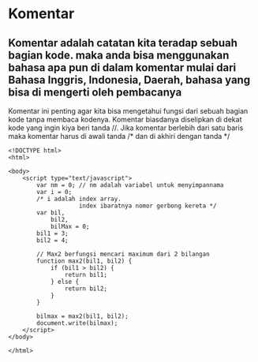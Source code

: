 # Komentar

## Komentar adalah catatan kita teradap sebuah bagian kode. maka anda bisa menggunakan bahasa apa pun di dalam komentar mulai dari Bahasa Inggris, Indonesia, Daerah, bahasa yang bisa di mengerti oleh pembacanya

Komentar ini penting agar kita bisa mengetahui fungsi dari sebuah bagian kode tanpa membaca kodenya. Komentar biasdanya diselipkan di dekat kode yang ingin kiya beri tanda //. Jika komentar berlebih dari satu baris maka komentar harus di awali tanda /* dan di akhiri dengan tanda */

```
<!DOCTYPE html>
<html>

<body>
    <script type="text/javascript">
        var nm = 0; // nm adalah variabel untuk menyimpannama
        var i = 0;
        /* i adalah index array.
                    index ibaratnya nomor gerbong kereta */
        var bil,
            bil2,
            bilMax = 0;
        bil1 = 3;
        bil2 = 4;

        // Max2 berfungsi mencari maximum dari 2 bilangan
        function max2(bil1, bil2) {
            if (bil1 > bil2) {
                return bil1;
            } else {
                return bil2;
            }
        }

        bilmax = max2(bil1, bil2);
        document.write(bilmax);
    </script>
</body>

</html>
```
